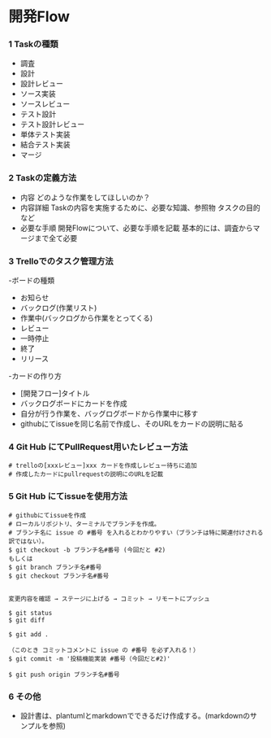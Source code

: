  # 開発Flow
 ### 1 Taskの種類
 - 調査
 - 設計
 - 設計レビュー
 - ソース実装
 - ソースレビュー
 - テスト設計
 - テスト設計レビュー
 - 単体テスト実装
 - 結合テスト実装
 - マージ
 
 ### 2 Taskの定義方法
 - 内容
     どのような作業をしてほしいのか？
 - 内容詳細
 Taskの内容を実施するために、必要な知識、参照物
 タスクの目的など
 - 必要な手順
 開発Flowについて、必要な手順を記載
 基本的には、調査からマージまで全て必要
 
 ### 3 Trelloでのタスク管理方法
 -ボードの種類
 - お知らせ
 - バックログ(作業リスト)
 - 作業中(バックログから作業をとってくる)
 - レビュー
 - 一時停止
 - 終了
 - リリース
 
 -カードの作り方
   - [開発フロー]タイトル
   - バックログボードにカードを作成
   - 自分が行う作業を、バッグログボードから作業中に移す
   - githubにてissueを同じ名前で作成し、そのURLをカードの説明に貼る
 
 ### 4 Git Hub にてPullRequest用いたレビュー方法

 ```
 # trelloの[xxxレビュー]xxx カードを作成しレビュー待ちに追加
 # 作成したカードにpullrequestの説明にのURLを記載
 ```
 
 ### 5 Git Hub にてissueを使用方法
 
  ```
 # githubにてissueを作成
 # ローカルリポジトリ、ターミナルでブランチを作成。
 # ブランチ名に issue の #番号 を入れるとわかりやすい（ブランチは特に関連付けされる訳ではない）。
 $ git checkout -b ブランチ名#番号 (今回だと #2)
 もしくは
 $ git branch ブランチ名#番号
 $ git checkout ブランチ名#番号
 
 
  変更内容を確認 → ステージに上げる → コミット → リモートにプッシュ
 
 $ git status
 $ git diff
 
 $ git add .
 
 （このとき コミットコメントに issue の #番号 を必ず入れる！）
 $ git commit -m '投稿機能実装 #番号（今回だと#2)'
 
 $ git push origin ブランチ名#番号
 
  ```
 
 ### 6 その他
 - 設計書は、plantumlとmarkdownでできるだけ作成する。(markdownのサンプルを参照)
 